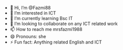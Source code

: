 - 👋 Hi, I’m @Fazmi88
- 👀 I’m interested in ICT
- 🌱 I’m currently learning Bsc IT
- 💞️ I’m looking to collaborate on any ICT related work
- 📫 How to reach me mrsfazmi1988
- 😄 Pronouns: she
- ⚡ Fun fact: Anything related English and ICT

<!---
Fazmi88/Fazmi88 is a ✨ special ✨ repository because its `README.md` (this file) appears on your GitHub profile.
You can click the Preview link to take a look at your changes.
--->
